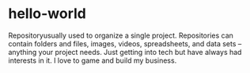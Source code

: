 # hello-world
Repositoryusually used to organize a single project. Repositories can contain folders and files, images, videos, spreadsheets, and data sets – anything your project needs.
Just getting into tech but have always had interests in it. I love to game and build my business.
